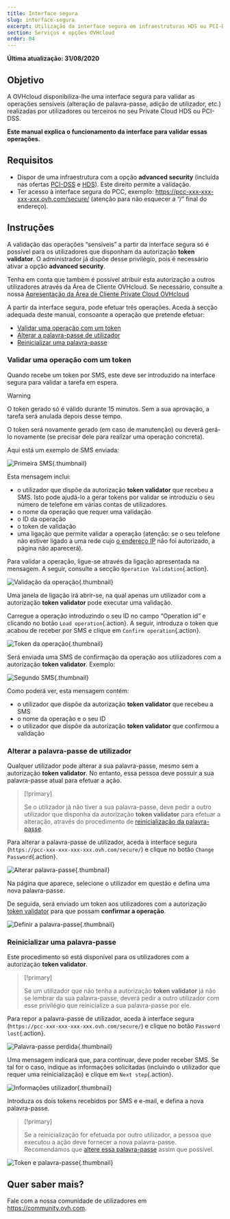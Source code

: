 ```yaml
---
title: Interface segura
slug: interface-segura
excerpt: Utilização da interface segura em infraestruturas HDS ou PCI-DSS
section: Serviços e opções OVHcloud
order: 04
---
```


**Última atualização: 31/08/2020**

## Objetivo

A OVHcloud disponibiliza-lhe uma interface segura para validar as operações sensíveis (alteração de palavra-passe, adição de utilizador, etc.) realizadas por utilizadores ou terceiros no seu Private Cloud HDS ou PCI-DSS.

**Este manual explica o funcionamento da interface para validar essas operações.**

## Requisitos

- Dispor de uma infraestrutura com a opção **advanced security** (incluída nas ofertas [PCI-DSS](https://www.ovhcloud.com/pt/enterprise/products/hosted-private-cloud/safety-compliance/sddc/) e [HDS](https://www.ovhcloud.com/pt/enterprise/certification-conformity/hds/)). Este direito permite a validação.
- Ter acesso à interface segura do PCC, exemplo: https://pcc-xxx-xxx-xxx-xxx.ovh.com/secure/ (atenção para não esquecer a “/” final do endereço).

## Instruções

A validação das operações “sensíveis” a partir da interface segura só é possível para os utilizadores que disponham da autorização **token validator**. O administrador já dispõe desse privilégio, pois é necessário ativar a opção **advanced security**. 

Tenha em conta que também é possível atribuir esta autorização a outros utilizadores através da Área de Cliente OVHcloud. Se necessário, consulte a nossa [Apresentação da Área de Cliente Private Cloud OVHcloud](../manager-ovh-private-cloud/)

A partir da interface segura, pode efetuar três operações. Aceda à secção adequada deste manual, consoante a operação que pretende efetuar:

- [Validar uma operação com um token](./#validar-uma-operacao-com-um-token)
- [Alterar a palavra-passe de utilizador](./#alterar-a-palavra-passe-de-utilizador)
- [Reinicializar uma palavra-passe](./#reinicializar-uma-palavra-passe)

### Validar uma operação com um token

Quando recebe um token por SMS, este deve ser introduzido na interface segura para validar a tarefa em espera.

> [!warning]
>
> O token gerado só é válido durante 15 minutos. Sem a sua aprovação, a tarefa será anulada depois desse tempo.
>
> O token será novamente gerado (em caso de manutenção) ou deverá gerá-lo novamente (se precisar dele para realizar uma operação concreta).
>

Aqui está um exemplo de SMS enviada:

![Primeira SMS](images/SMS1.png){.thumbnail}

Esta mensagem inclui:

- o utilizador que dispõe da autorização **token validator** que recebeu a SMS. Isto pode ajudá-lo a gerar tokens por validar se introduziu o seu número de telefone em várias contas de utilizadores.
- o nome da operação que requer uma validação
- o ID da operação
- o token de validação
- uma ligação que permite validar a operação (atenção: se o seu telefone não estiver ligado a uma rede cujo [o endereço IP](../manager-ovh-private-cloud/#seguranca) não foi autorizado, a página não aparecerá).

Para validar a operação, ligue-se através da ligação apresentada na mensagem. A seguir, consulte a secção `Operation Validation`{.action}.

![Validação da operação](images/operationValidation.png){.thumbnail}

Uma janela de ligação irá abrir-se, na qual apenas um utilizador com a autorização **token validator** pode executar uma validação.

Carregue a operação introduzindo o seu ID no campo “Operation id” e clicando no botão `Load operation`{.action}. A seguir, introduza o token que acabou de receber por SMS e clique em `Confirm operation`{.action}.

![Token da operação](images/operationIdAndToken.png){.thumbnail}

Será enviada uma SMS de confirmação da operação aos utilizadores com a autorização **token validator**. Exemplo:

![Segundo SMS](images/SMS2.png){.thumbnail}

Como poderá ver, esta mensagem contém:

- o utilizador que dispõe da autorização **token validator** que recebeu a SMS
- o nome da operação e o seu ID
- o utilizador que dispõe da autorização **token validator** que confirmou a validação

### Alterar a palavra-passe de utilizador

Qualquer utilizador pode alterar a sua palavra-passe, mesmo sem a autorização **token validator**. No entanto, essa pessoa deve possuir a sua palavra-passe atual para efetuar a ação.

> [!primary]
>
> Se o utilizador já não tiver a sua palavra-passe, deve pedir a outro utilizador que disponha da autorização **token validator** para efetuar a alteração, através do procedimento de [reinicialização da palavra-passe](./#reinicializar-uma-palavra-passe).
> 

Para alterar a palavra-passe de utilizador, aceda à interface segura (`https://pcc-xxx-xxx-xxx-xxx.ovh.com/secure/`) e clique no botão `Change Password`{.action}.

![Alterar palavra-passe](images/changePassword.png){.thumbnail}

Na página que aparece, selecione o utilizador em questão e defina uma nova palavra-passe.

De seguida, será enviado um token aos utilizadores com a autorização [token validator](./#validar-uma-operacao-com-um-token) para que possam **confirmar a operação**.

![Definir a palavra-passe](images/defineNewPassword.png){.thumbnail}

### Reinicializar uma palavra-passe

Este procedimento só está disponível para os utilizadores com a autorização **token validator**.

> [!primary]
>
> Se um utilizador que não tenha a autorização **token validator** já não se lembrar da sua palavra-passe, deverá pedir a outro utilizador com esse privilégio que reinicialize a sua palavra-passe por ele.
> 

Para repor a palavra-passe de utilizador, aceda à interface segura (`https://pcc-xxx-xxx-xxx-xxx.ovh.com/secure/`) e clique no botão `Password lost`{.action}.

![Palavra-passe perdida](images/passwordLost.png){.thumbnail}

Uma mensagem indicará que, para continuar, deve poder receber SMS. Se tal for o caso, indique as informações solicitadas (incluindo o utilizador que requer uma reinicialização) e clique em `Next step`{.action}.

![Informações utilizador](images/infoUser.png){.thumbnail}

Introduza os dois tokens recebidos por SMS e e-mail, e defina a nova palavra-passe.

> [!primary]
>
> Se a reinicialização for efetuada por outro utilizador, a pessoa que executou a ação deve fornecer a nova palavra-passe. Recomendamos que [altere essa palavra-passe](./#alterar-a-palavra-passe-de-utilizador) assim que possível.
> 

![Token e palavra-passe](images/tokenAndPassword.png){.thumbnail}

## Quer saber mais?

Fale com a nossa comunidade de utilizadores em <https://community.ovh.com>.
